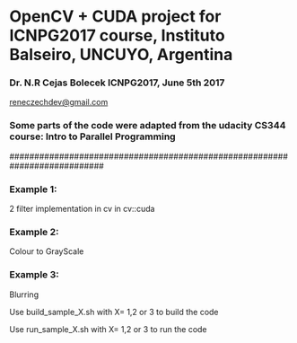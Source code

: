 # OpenCV + CUDA project for ICNPG2017 course, Instituto Balseiro, UNCUYO, Argentina

### Dr. N.R Cejas Bolecek ICNPG2017, June 5th 2017

 reneczechdev@gmail.com

### Some parts of the code were adapted from the udacity CS344 course: Intro to Parallel Programming

###########################################################################

### Example 1:
 2 filter implementation in cv in cv::cuda

### Example 2: 
Colour to GrayScale 

### Example 3: 
Blurring

Use build_sample_X.sh with X= 1,2 or 3 to build the code

Use run_sample_X.sh with X= 1,2 or 3 to run the code

